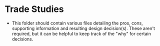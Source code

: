 Trade Studies
=============

- This folder should contain various files detailing the pros, cons, supporting information and resulting design decision(s).  These aren't required, but it can be helpful to keep track of the "why" for certain decisions.
